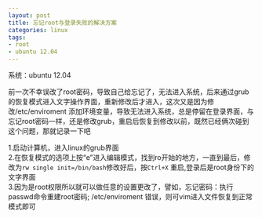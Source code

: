 ```yaml
---
layout: post
title: 忘记root与登录失败的解决方案
categories: linux
tags: 
- root
- ubuntu 12.04
---
```


系统：ubuntu 12.04

前一次不幸误改了root密码，导致自己给忘记了，无法进入系统，后来通过grub的恢复模式进入文字操作界面，重新修改后才进入，这次又是因为修改/etc/enviroment 添加环境变量，导致无法进入系统，总是停留在登录界面，与忘记root密码一样，还是修改grub，重启后恢复到修改以前，既然已经俩次碰到这个问题，那就记录一下吧

1.启动计算机，进入linux的grub界面  
2.在恢复模式的选项上按“e”进入编辑模式，找到ro开始的地方，一直到最后，修改为`rw single init=/bin/bash`修改好后，按`Ctrl+X` 重启,登录后是root身份下的文字界面    
3.因为是root权限所以就可以做任意的设置更改了，譬如，忘记密码：执行passwd命令重建root密码; /etc/enviroment 错误，则可vim进入文件恢复到正常模式即可

